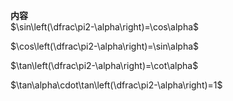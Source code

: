 **内容**  
$\sin\left(\dfrac\pi2-\alpha\right)=\cos\alpha$  
  
$\cos\left(\dfrac\pi2-\alpha\right)=\sin\alpha$  
  
$\tan\left(\dfrac\pi2-\alpha\right)=\cot\alpha$  
  
$\tan\alpha\cdot\tan\left(\dfrac\pi2-\alpha\right)=1$  
